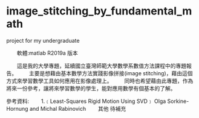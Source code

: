 # image_stitching_by_fundamental_math
 project for my undergraduate

　　軟體:matlab R2019a 版本

　　這是我的大學專題，延續國立臺灣師範大學數學系數值方法課程中的專題報告。
　　主要是想藉由基本數學方法實踐影像拼接(image stitching)，藉由這個方式來學習數學工具如何應用在影像處理上。
　　同時也希望藉由此專題，作為將來一份參考，讓將來學習數學的學生，能對應用數學有個基本的了解。

參考資料:
　　1.﹝Least-Squares Rigid Motion Using SVD﹞ Olga Sorkine-Hornung and Michal Rabinovich
　　其他 待補充
